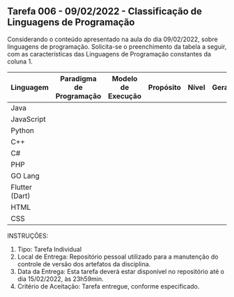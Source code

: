 ## Tarefa 006 - 09/02/2022 - Classificação de Linguagens de Programação

Considerando o conteúdo apresentado na aula do dia 09/02/2022, sobre linguagens de programação. Solicita-se o preenchimento da tabela a seguir, com as características das Linguagens de Programação constantes da coluna 1.

|Linguagem|Paradigma de Programação|Modelo de Execução|Propósito|Nível|Geração|
|---|---|---|---|---|---|
|Java|   |   |   |   |   |
|JavaScript|   |   |   |   |   |
|Python|   |   |   |   |   |
|C++|   |   |   |   |   |
|C#|   |   |   |   |   |
|PHP|   |   |   |   |   |
|GO Lang|   |   |   |   |   |
|Flutter (Dart)|   |   |   |   |   |
|HTML|   |   |   |   |   |
|CSS|   |   |   |   |   |

INSTRUÇÕES:
1. Tipo: Tarefa Individual
2. Local de Entrega: Repositório pessoal utilizado para a manutenção do controle de versão dos artefatos da disciplina.
3. Data da Entrega: Esta tarefa deverá estar disponível no repositório até o dia 15/02/2022, às 23h59min.
4. Critério de Aceitação: Tarefa entregue, conforme especificado.

